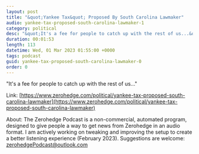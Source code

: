 ```yaml
---
layout: post
title: "&quot;Yankee Tax&quot; Proposed By South Carolina Lawmaker"
audio: yankee-tax-proposed-south-carolina-lawmaker-1
category: political
desc: "&quot;It's a fee for people to catch up with the rest of us...&quot;"
duration: 00:01:53
length: 113
datetime: Wed, 01 Mar 2023 01:55:00 +0000
tags: podcast
guid: yankee-tax-proposed-south-carolina-lawmaker-0
order: 0
---
```

&quot;It's a fee for people to catch up with the rest of us...&quot;

Link: [https://www.zerohedge.com/political/yankee-tax-proposed-south-carolina-lawmaker](https://www.zerohedge.com/political/yankee-tax-proposed-south-carolina-lawmaker)

About: The Zerohedge Podcast is a non-commercial, automated program, designed to give people a way to get news from Zerohedge in an audio format.  I am actively working on tweaking and improving the setup to create a better listening experience (February 2023).  Suggestions are welcome: [zerohedgePodcast@outlook.com](mailto:zerohedgePodcast@outlook.com)